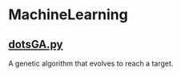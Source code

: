 # MachineLearning
## [dotsGA.py](https://github.com/AfloroaieRobert/MachineLearning/blob/master/dotsGA.py)
A genetic algorithm that evolves to reach a target.
